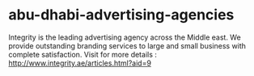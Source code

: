 abu-dhabi-advertising-agencies
==============================

Integrity is the leading advertising agency across the Middle east. We provide outstanding branding services to large and small business with complete satisfaction. Visit for more details : http://www.integrity.ae/articles.html?aid=9
